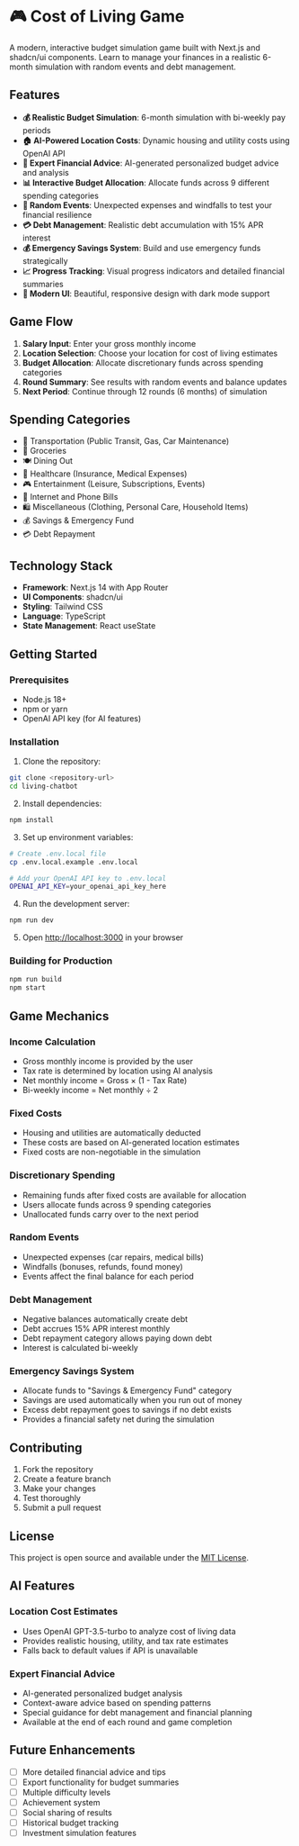 # 🎮 Cost of Living Game

A modern, interactive budget simulation game built with Next.js and shadcn/ui components. Learn to manage your finances in a realistic 6-month simulation with random events and debt management.

## Features

- **💰 Realistic Budget Simulation**: 6-month simulation with bi-weekly pay periods
- **🏠 AI-Powered Location Costs**: Dynamic housing and utility costs using OpenAI API
- **🧠 Expert Financial Advice**: AI-generated personalized budget advice and analysis
- **📊 Interactive Budget Allocation**: Allocate funds across 9 different spending categories
- **🎲 Random Events**: Unexpected expenses and windfalls to test your financial resilience
- **💳 Debt Management**: Realistic debt accumulation with 15% APR interest
- **💰 Emergency Savings System**: Build and use emergency funds strategically
- **📈 Progress Tracking**: Visual progress indicators and detailed financial summaries
- **🎨 Modern UI**: Beautiful, responsive design with dark mode support

## Game Flow

1. **Salary Input**: Enter your gross monthly income
2. **Location Selection**: Choose your location for cost of living estimates
3. **Budget Allocation**: Allocate discretionary funds across spending categories
4. **Round Summary**: See results with random events and balance updates
5. **Next Period**: Continue through 12 rounds (6 months) of simulation

## Spending Categories

- 🚗 Transportation (Public Transit, Gas, Car Maintenance)
- 🛒 Groceries
- 🍽️ Dining Out
- 🏥 Healthcare (Insurance, Medical Expenses)
- 🎮 Entertainment (Leisure, Subscriptions, Events)
- 📱 Internet and Phone Bills
- 🛍️ Miscellaneous (Clothing, Personal Care, Household Items)
- 💰 Savings & Emergency Fund
- 💳 Debt Repayment

## Technology Stack

- **Framework**: Next.js 14 with App Router
- **UI Components**: shadcn/ui
- **Styling**: Tailwind CSS
- **Language**: TypeScript
- **State Management**: React useState

## Getting Started

### Prerequisites

- Node.js 18+ 
- npm or yarn
- OpenAI API key (for AI features)

### Installation

1. Clone the repository:
```bash
git clone <repository-url>
cd living-chatbot
```

2. Install dependencies:
```bash
npm install
```

3. Set up environment variables:
```bash
# Create .env.local file
cp .env.local.example .env.local

# Add your OpenAI API key to .env.local
OPENAI_API_KEY=your_openai_api_key_here
```

4. Run the development server:
```bash
npm run dev
```

5. Open [http://localhost:3000](http://localhost:3000) in your browser

### Building for Production

```bash
npm run build
npm start
```

## Game Mechanics

### Income Calculation
- Gross monthly income is provided by the user
- Tax rate is determined by location using AI analysis
- Net monthly income = Gross × (1 - Tax Rate)
- Bi-weekly income = Net monthly ÷ 2

### Fixed Costs
- Housing and utilities are automatically deducted
- These costs are based on AI-generated location estimates
- Fixed costs are non-negotiable in the simulation

### Discretionary Spending
- Remaining funds after fixed costs are available for allocation
- Users allocate funds across 9 spending categories
- Unallocated funds carry over to the next period

### Random Events
- Unexpected expenses (car repairs, medical bills)
- Windfalls (bonuses, refunds, found money)
- Events affect the final balance for each period

### Debt Management
- Negative balances automatically create debt
- Debt accrues 15% APR interest monthly
- Debt repayment category allows paying down debt
- Interest is calculated bi-weekly

### Emergency Savings System
- Allocate funds to "Savings & Emergency Fund" category
- Savings are used automatically when you run out of money
- Excess debt repayment goes to savings if no debt exists
- Provides a financial safety net during the simulation

## Contributing

1. Fork the repository
2. Create a feature branch
3. Make your changes
4. Test thoroughly
5. Submit a pull request

## License

This project is open source and available under the [MIT License](LICENSE).

## AI Features

### Location Cost Estimates
- Uses OpenAI GPT-3.5-turbo to analyze cost of living data
- Provides realistic housing, utility, and tax rate estimates
- Falls back to default values if API is unavailable

### Expert Financial Advice
- AI-generated personalized budget analysis
- Context-aware advice based on spending patterns
- Special guidance for debt management and financial planning
- Available at the end of each round and game completion

## Future Enhancements

- [ ] More detailed financial advice and tips
- [ ] Export functionality for budget summaries
- [ ] Multiple difficulty levels
- [ ] Achievement system
- [ ] Social sharing of results
- [ ] Historical budget tracking
- [ ] Investment simulation features

